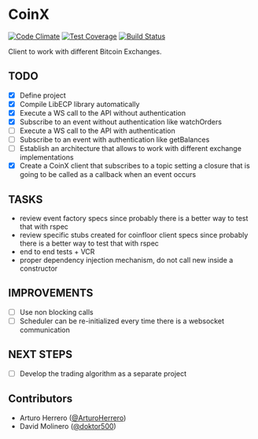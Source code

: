 # CoinX

[![Code Climate](https://codeclimate.com/github/doktor500/coinx/badges/gpa.svg)](https://codeclimate.com/github/doktor500/coinx)
[![Test Coverage](https://codeclimate.com/github/doktor500/coinx/badges/coverage.svg)](https://codeclimate.com/github/doktor500/coinx)
[![Build Status](https://travis-ci.org/doktor500/coinx.svg?branch=master)](https://travis-ci.org/doktor500/biteydown)

Client to work with different Bitcoin Exchanges.

## TODO

- [x] Define project
- [x] Compile LibECP library automatically
- [x] Execute a WS call to the API without authentication
- [x] Subscribe to an event without authentication like watchOrders
- [ ] Execute a WS call to the API with authentication
- [ ] Subscribe to an event with authentication like getBalances
- [ ] Establish an architecture that allows to work with different exchange implementations
- [x] Create a CoinX client that subscribes to a topic setting a closure that is going to be called as a callback when an event occurs

## TASKS

- review event factory specs since probably there is a better way to test that with rspec
- review specific stubs created for coinfloor client specs since probably there is a better way to test that with rspec
- end to end tests + VCR
- proper dependency injection mechanism, do not call new inside a constructor

## IMPROVEMENTS

- [ ] Use non blocking calls
- [ ] Scheduler can be re-initialized every time there is a websocket communication

## NEXT STEPS

- [ ] Develop the trading algorithm as a separate project

## Contributors

- Arturo Herrero ([@ArturoHerrero][1])
- David Molinero ([@doktor500][2])


[1]: https://twitter.com/ArturoHerrero
[2]: https://twitter.com/doktor500
